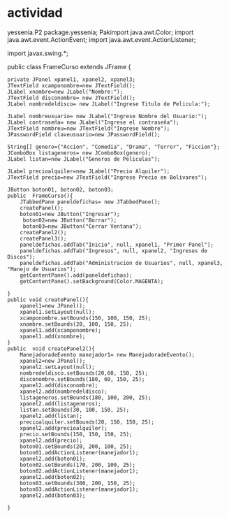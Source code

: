 actividad
=========
yessenia.P2
package.yessenia;
Pakimport java.awt.Color;
import java.awt.event.ActionEvent;
import java.awt.event.ActionListener;

import javax.swing.*;

public class FrameCurso extends JFrame  {
	
	private JPanel xpanel1, xpanel2, xpanel3;
	JTextField xcamponombre=new JTextField();
	JLabel xnombre=new JLabel("Nombre:");	
	JTextField disconombre= new JTextField();
	JLabel nombredeldisco= new JLabel("Ingrese Titulo de Pelicula:");
	
	JLabel nombreusuario= new JLabel("Ingrese Nombre del Usuario:");
	JLabel contraseña= new JLabel("Ingrese el contraseña");
	JTextField nombreu=new JTextField("Ingrese Nombre");
	JPasswordField claveusuario=new JPasswordField();
	
	String[] genero={"Accion", "Comedia", "Drama", "Terror", "Ficcion"};
	JComboBox listageneros= new JComboBox(genero);
	JLabel listan=new JLabel("Generos de Peliculas");
	
	JLabel precioalquiler=new JLabel("Precio Alquiler");
	JTextField precio=new JTextField("Ingrese Precio en Bolivares");
	
	JButton boton01, boton02, boton03;	
	public  FrameCurso(){		
		JTabbedPane paneldefichas= new JTabbedPane();
		createPanel();
		boton01=new JButton("Ingresar");
		 boton02=new JButton("Borrar");
		 boton03=new JButton("Cerrar Ventana");
		createPanel2();
		createPanel3();
		paneldefichas.addTab("Inicio", null, xpanel1, "Primer Panel");
		paneldefichas.addTab("Ingresos", null, xpanel2, "Ingresos de Discos");
		paneldefichas.addTab("Administracion de Usuarios", null, xpanel3, "Manejo de Usuarios");
		getContentPane().add(paneldefichas);
		getContentPane().setBackground(Color.MAGENTA);	 
		
	}
	public void createPanel(){
		xpanel1=new JPanel();
		xpanel1.setLayout(null);
		xcamponombre.setBounds(150, 100, 150, 25);
		xnombre.setBounds(20, 100, 150, 25);
		xpanel1.add(xcamponombre);
		xpanel1.add(xnombre);		
	}
	public  void createPanel2(){
		ManejadoradeEvento manejador1= new ManejadoradeEvento();
		xpanel2=new JPanel();
		xpanel2.setLayout(null);
		nombredeldisco.setBounds(20,60, 150, 25);
		disconombre.setBounds(180, 60, 150, 25);
		xpanel2.add(disconombre);
		xpanel2.add(nombredeldisco);
		listageneros.setBounds(180, 100, 200, 25);
		xpanel2.add(listageneros);
		listan.setBounds(30, 100, 150, 25);
		xpanel2.add(listan);
		precioalquiler.setBounds(20, 150, 150, 25);
		xpanel2.add(precioalquiler);
		precio.setBounds(150, 150, 150, 25);
		xpanel2.add(precio);
		boton01.setBounds(20, 200, 100, 25);
		boton01.addActionListener(manejador1);
		xpanel2.add(boton01);
		boton02.setBounds(170, 200, 100, 25);
		boton02.addActionListener(manejador1);
		xpanel2.add(boton02);
		boton03.setBounds(300, 200, 150, 25);
		boton03.addActionListener(manejador1);
		xpanel2.add(boton03);
		
	}
	
